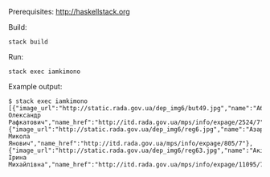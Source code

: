 Prerequisites: http://haskellstack.org

Build:

```
stack build
```

Run:

```
stack exec iamkimono
```

Example output:

```
$ stack exec iamkimono
[{"image_url":"http://static.rada.gov.ua/dep_img6/but49.jpg","name":"Абдуллін Олександр Рафкатович","name_href":"http://itd.rada.gov.ua/mps/info/expage/2524/7"},{"image_url":"http://static.rada.gov.ua/dep_img6/reg6.jpg","name":"Азаров Микола Янович","name_href":"http://itd.rada.gov.ua/mps/info/expage/805/7"},{"image_url":"http://static.rada.gov.ua/dep_img6/reg63.jpg","name":"Акімова Ірина Михайлівна","name_href":"http://itd.rada.gov.ua/mps/info/expage/11095/7"}]
```
